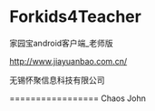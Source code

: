 Forkids4Teacher
===============

家园宝android客户端_老师版

http://www.jiayuanbao.com.cn/

无锡怀聚信息科技有限公司

=================
Chaos John
